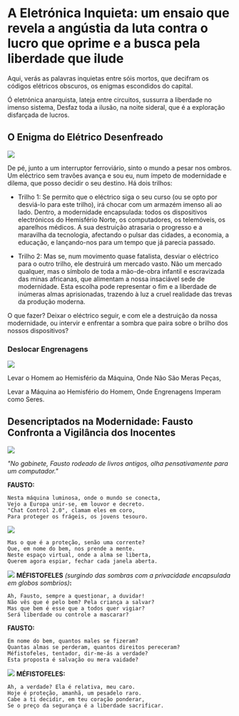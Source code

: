 # A Eletrónica Inquieta: um ensaio que revela a angústia da luta contra o lucro que oprime e a busca pela liberdade que ilude
Aqui, verás as palavras inquietas entre sóis mortos,
que decifram os códigos elétricos obscuros, os enigmas escondidos do capital.

Ó eletrónica anarquista, lateja entre circuitos, sussurra a liberdade no imenso sistema,
Desfaz toda a ilusão, na noite sideral, que é a exploração disfarçada de lucros.

## O Enigma do Elétrico Desenfreado
![](../data/trolley.jpg)


De pé, junto a um interruptor ferroviário, sinto o mundo a pesar nos ombros. 
Um eléctrico sem travões avança e sou eu, num ímpeto de modernidade e dilema, que posso decidir o seu destino. Há dois trilhos:
- Trilho 1: Se permito que o eléctrico siga o seu curso (ou se opto por desviá-lo para este trilho), irá chocar com um armazém imenso ali ao lado. Dentro, a modernidade encapsulada: todos os dispositivos electrónicos do Hemisfério Norte, os computadores, os telemóveis, os aparelhos médicos. A sua destruição atrasaria o progresso e a maravilha da tecnologia, afectando o pulsar das cidades, a economia, a educação, e lançando-nos para um tempo que já parecia passado.

- Trilho 2: Mas se, num movimento quase fatalista, desviar o eléctrico para o outro trilho, ele destruirá um mercado vasto. Não um mercado qualquer, mas o símbolo de toda a mão-de-obra infantil e escravizada das minas africanas, que alimentam a nossa insaciável sede de modernidade. Esta escolha pode representar o fim e a liberdade de inúmeras almas aprisionadas, trazendo à luz a cruel realidade das trevas da produção moderna.

O que fazer? Deixar o eléctrico seguir, e com ele a destruição da nossa modernidade, ou intervir e enfrentar a sombra que paira sobre o brilho dos nossos dispositivos?

### Deslocar Engrenagens
![](../data/great_reset.jpg)

Levar o Homem ao Hemisfério da Máquina, Onde Não São Meras Peças,

Levar a Máquina ao Hemisfério do Homem, Onde Engrenagens Imperam como Seres.

## Desencriptados na Modernidade: Fausto Confronta a Vigilância dos Inocentes

![](../data/fausto_no_escritório_modernista.jpg)

_"No gabinete, Fausto rodeado de livros antigos, olha pensativamente para um computador."_

**FAUSTO:**
```poem
Nesta máquina luminosa, onde o mundo se conecta,
Vejo a Europa unir-se, em louvor e decreto.
"Chat Control 2.0", clamam eles em coro,
Para proteger os frágeis, os jovens tesouro.
```
![](../data/janelas_digitais_sob_sombras_vigilantes.jpg)
```poem
Mas o que é a proteção, senão uma corrente?
Que, em nome do bem, nos prende a mente.
Neste espaço virtual, onde a alma se liberta,
Querem agora espiar, fechar cada janela aberta.
```
![](../data/Méfistófeles_tentador_dentro_das_sombras.jpg)
**MÉFISTOFELES** _(surgindo das sombras com a privacidade encapsulada em globos sombrios)_**:**
```poem
Ah, Fausto, sempre a questionar, a duvidar!
Não vês que é pelo bem? Pela criança a salvar?
Mas que bem é esse que a todos quer vigiar?
Será liberdade ou controle a mascarar?
```
**FAUSTO:**
```poem
Em nome do bem, quantos males se fizeram?
Quantas almas se perderam, quantos direitos pereceram?
Méfistofeles, tentador, dir-me-ás a verdade?
Esta proposta é salvação ou mera vaidade?
```
![](../data/a_dualidade_da_verdade.jpg)
**MÉFISTOFELES:**
```poem
Ah, a verdade? Ela é relativa, meu caro.
Hoje é proteção, amanhã, um pesadelo raro.
Cabe a ti decidir, em teu coração ponderar,
Se o preço da segurança é a liberdade sacrificar.
```





